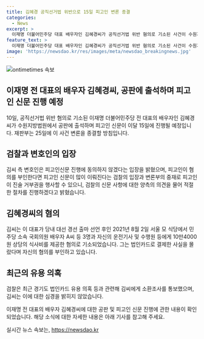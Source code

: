 ```yaml
---
title: 김혜경 공직선거법 위반으로 15일 피고인 변론 종결
categories:
  - News
excerpt: >
  이재명 더불어민주당 대표 배우자인 김혜경씨가 공직선거법 위반 혐의로 기소된 사건이 수원지방법원에서 처리되고 있다. 변론 종결을 위해 25일까지 진행되며, 피고인 신문이 15일에 진행될 예정이다. 김씨는 법인카드를 통한 지출에 대해 부인하고 있으며, 검찰은 김씨와 이전 대표에 대해 소환조사를 예고한 상황이다. 현재 관련 수사를 받고 있는 상황에서, 검찰과 피고인 측의 의견 충돌이 불거지고 있다.
feature_text: >
  이재명 더불어민주당 대표 배우자인 김혜경씨가 공직선거법 위반 혐의로 기소된 사건이 수원지방법원에서 처리되고 있다. 변론 종결을 위해 25일까지 진행되며, 피고인 신문이 15일에 진행될 예정이다. 김씨는 법인카드를 통한 지출에 대해 부인하고 있으며, 검찰은 김씨와 이전 대표에 대해 소환조사를 예고한 상황이다. 현재 관련 수사를 받고 있는 상황에서, 검찰과 피고인 측의 의견 충돌이 불거지고 있다.
image: 'https://newsdao.kr/res/images/meta/newsdao_breakingnews.jpg'
---
```


<p><img src="https://newsdao.kr/res/images/meta/newsdao_breakingnews.jpg" alt="ontimetimes 속보" /></p>

<h2 data-ke-size="size26">이재명 전 대표의 배우자 김혜경씨, 공판에 출석하며 피고인 신문 진행 예정</h2>

<p data-ke-size="size16">10일, 공직선거법 위반 혐의로 기소된 이재명 더불어민주당 전 대표의 배우자인 김혜경씨가 수원지방법원에서 공판에 출석하며 피고인 신문이 이달 15일에 진행될 예정입니다. 재판부는 25일에 이 사건 변론을 종결할 방침입니다.</p>

<h2 data-ke-size="size26">검찰과 변호인의 입장</h2>

<p data-ke-size="size16">김씨 측 변호인은 피고인신문 진행에 동의하지 않겠다는 입장을 밝혔으며, 피고인이 혐의를 부인한다면 피고인 신문이 많이 이뤄진다는 검찰의 입장과 변론부의 중재로 피고인이 진술 거부권을 행사할 수 있으니, 검찰의 신문 사항에 대한 양측의 의견을 물어 적절한 절차를 진행하겠다고 밝혔습니다.</p>

<h2 data-ke-size="size26">김혜경씨의 혐의</h2>

<p data-ke-size="size16">김씨는 이 대표가 당내 대선 경선 출마 선언 후인 2021년 8월 2일 서울 모 식당에서 민주당 소속 국회의원 배우자 A씨 등 3명과 자신의 운전기사 및 수행원 등에게 10만4000원 상당의 식사비를 제공한 혐의로 기소되었습니다. 그는 법인카드로 결제한 사실을 몰랐다며 자신의 혐의를 부인하고 있습니다.</p>

<h2 data-ke-size="size26">최근의 유용 의혹</h2>

<p data-ke-size="size16">검찰은 최근 경기도 법인카드 유용 의혹 등과 관련해 김씨에게 소환조사를 통보했으며, 김씨는 이에 대한 심경을 밝히지 않았습니다.</p>

<p>이재명 전 대표의 배우자 김혜경씨에 대한 공판 및 피고인 신문 진행에 관한 내용이 확인되었습니다. 해당 소식에 대한 자세한 내용은 아래 기사를 참고해 주세요.</p>
실시간 뉴스 속보는, <a href="https://newsdao.kr" rel="dofollow">https://newsdao.kr</a>



